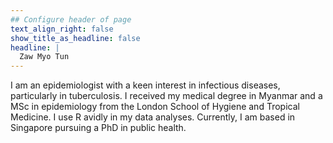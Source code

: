 ```yaml
---
## Configure header of page
text_align_right: false
show_title_as_headline: false
headline: |
  Zaw Myo Tun
---
```


<!-- this is a subheadline -->
I am an epidemiologist with a keen interest in infectious diseases, particularly in tuberculosis. I received my medical degree in Myanmar and a MSc in epidemiology from the London School of Hygiene and Tropical Medicine. I use R avidly in my data analyses. Currently, I am based in Singapore pursuing a PhD in public health.
